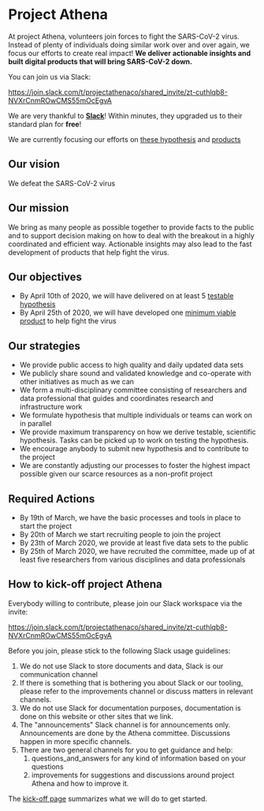 # Project Athena

At project Athena, volunteers join forces to fight the SARS-CoV-2 virus. Instead of plenty of individuals doing similar work over and over again, we focus our efforts to create real impact! **We deliver actionable insights and built digital products that will bring SARS-CoV-2 down.**

You can join us via Slack: 

https://join.slack.com/t/projectathenaco/shared_invite/zt-cuthlqb8-NVXrCnmROwCMS55mOcEgvA

We are very thankful to [**Slack**](https://slack.com/)! Within minutes, they upgraded us to their standard plan for **free**!

We are currently focusing our efforts on [these hypothesis](working-hypothesis.md) and [products](products.md)


## Our vision

We defeat the SARS-CoV-2 virus

## Our mission

We bring as many people as possible together to provide facts to the public and to support decision making on how to deal with the breakout in a highly coordinated and efficient way. Actionable insights may also lead to the fast development of products that help fight the virus.

## Our objectives

- By April 10th of 2020, we will have delivered on at least 5 [testable hypothesis](kick-off.md)
- By April 25th of 2020, we will have developed one [minimum viable product](kick-off.md) to help fight the virus

## Our strategies

- We provide public access to high quality and daily updated data sets
- We publicly share sound and validated knowledge and co-operate with other initiatives as much as we can 
- We form a multi-disciplinary committee consisting of researchers and data professional that guides and coordinates research and infrastructure work
- We formulate hypothesis that multiple individuals or teams can work on in parallel
- We provide maximum transparency on how we derive testable, scientific hypothesis. Tasks can be picked up to work on testing the hypothesis.
- We encourage anybody to submit new hypothesis and to contribute to the project
- We are constantly adjusting our processes to foster the highest impact possible given our scarce resources as a non-profit project

## Required Actions

- By 19th of March, we have the basic processes and tools in place to start the project
- By 20th of March we start recruiting people to join the project
- By 23th of March 2020, we provide at least five data sets to the public
- By 25th of March 2020, we have recruited the committee, made up of at least five researchers from various disciplines and data professionals

## How to kick-off project Athena

Everybody willing to contribute, please join our Slack workspace via the invite:

https://join.slack.com/t/projectathenaco/shared_invite/zt-cuthlqb8-NVXrCnmROwCMS55mOcEgvA

Before you join, please stick to the following Slack usage guidelines:

1. We do not use Slack to store documents and data, Slack is our communication channel
2. If there is something that is bothering you about Slack or our tooling, please refer to the improvements channel or discuss matters in relevant channels.
3. We do not use Slack for documentation purposes, documentation is done on this website or other sites that we link.
4. The "announcements" Slack channel is for announcements only. Announcements are done by the Athena committee. Discussions happen in more specific channels. 
5. There are two general channels for you to get guidance and help:
    1. questions_and_answers for any kind of information based on your questions 
    2. improvements for suggestions and discussions around project Athena and how to improve it.
 

The [kick-off page](kick-off.md) summarizes what we will do to get started.
